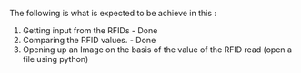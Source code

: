 The following is what is expected to be achieve in this :
1. Getting input from the RFIDs - Done
2. Comparing the RFID values. - Done
3. Opening up an Image on the basis of the value of the RFID read (open a file using python)

